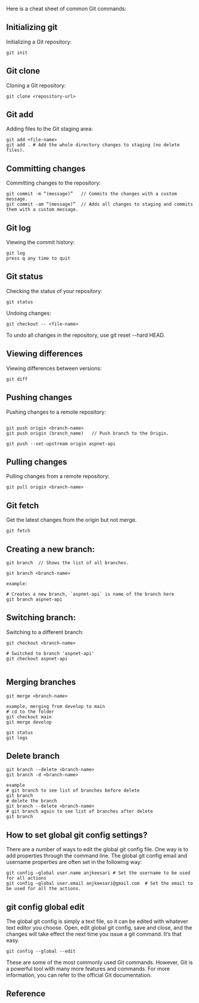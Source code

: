 Here is a cheat sheet of common Git commands:

## Initializing git

Initializing a Git repository:
```
git init
```
## Git clone

Cloning a Git repository:
```
git clone <repository-url>
```
## Git add

Adding files to the Git staging area:
```
git add <file-name>
git add . # Add the whole directory changes to staging (no delete files).
```

## Committing changes

Committing changes to the repository:

```
git commit -m “(message)”	// Commits the changes with a custom message.
git commit -am “(message)”	// Adds all changes to staging and commits them with a custom message.

```

## Git log

Viewing the commit history:

```
git log
press q any time to quit
```


## Git status
Checking the status of your repository:

```
git status
```

Undoing changes:
```
git checkout -- <file-name>
```

To undo all changes in the repository, use git reset --hard HEAD.
## Viewing differences 
Viewing differences between versions:

```
git diff
```
## Pushing changes 
Pushing changes to a remote repository:
```

git push origin <branch-name>
git push origin (branch_name)	// Push branch to the Origin.

git push --set-upstream origin aspnet-api

```
## Pulling changes
Pulling changes from a remote repository:

```
git pull origin <branch-name>
```

## Git fetch

Get the latest changes from the origin but not merge.
```
git fetch
```
## Creating a new branch:

```
git branch	// Shows the list of all branches.

git branch <branch-name>

example:

# Creates a new branch, `aspnet-api` is name of the branch here
git branch aspnet-api

```

## Switching branch:

Switching to a different branch:

```
git checkout <branch-name>

# Switched to branch 'aspnet-api'
git checkout aspnet-api


```

## Merging branches
```
git merge <branch-name>

example, merging from develop to main
# cd to the folder
git checkout main
git merge develop

git status
git logs

```

## Delete branch
```
git branch --delete <branch-name>
git branch -d <branch-name>

example
# git branch to see list of branches before delete
git branch
# delete the branch
git branch --delete <branch-name>
# git branch again to see list of branches after delete
git branch
```

## How to set global git config settings?

There are a number of ways to edit the global git config file. One way is to add properties through the command line. The global git config email and username properties are often set in the following way:

```
git config –global user.name anjkeesari	# Set the username to be used for all actions
git config –global user.email anjkeesari@gmail.com	# Set the email to be used for all the actions.
```

## git config global edit


The global git config is simply a text file, so it can be edited with whatever text editor you choose. Open, edit global git config, save and close, and the changes will take effect the next time you issue a git command. It’s that easy.

```
git config --global --edit
```

These are some of the most commonly used Git commands. However, Git is a powerful tool with many more features and commands. For more information, you can refer to the official Git documentation.



## Reference

<!-- - https://www.theserverside.com/blog/Coffee-Talk-Java-News-Stories-and-Opinions/The-global-Git-config-files-key-settings-and-usages#:~:text=How%20to%20do%20a%20git,It's%20that%20easy. -->
